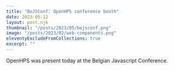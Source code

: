 ```yaml
---
title: "BeJSConf: OpenHPS conference booth"
date: 2023-05-12
layout: post.njk
thumbnail: "/posts/2023/05/bejsconf.png"
image: "/posts/2023/02/web-components.png"
eleventyExcludeFromCollections: true
excerpt: ""
---
```

OpenHPS was present today at the Belgian Javascript Conference.